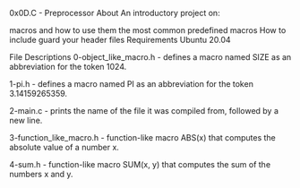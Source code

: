 0x0D.C - Preprocessor About An introductory project on:

macros and how to use them the most common predefined macros How to include guard your header files Requirements Ubuntu 20.04

File Descriptions 0-object_like_macro.h - defines a macro named SIZE as an abbreviation for the token 1024.

1-pi.h - defines a macro named PI as an abbreviation for the token 3.14159265359.

2-main.c - prints the name of the file it was compiled from, followed by a new line.

3-function_like_macro.h - function-like macro ABS(x) that computes the absolute value of a number x.

4-sum.h - function-like macro SUM(x, y) that computes the sum of the numbers x and y.
